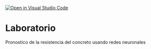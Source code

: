 [![Open in Visual Studio Code](https://classroom.github.com/assets/open-in-vscode-718a45dd9cf7e7f842a935f5ebbe5719a5e09af4491e668f4dbf3b35d5cca122.svg)](https://classroom.github.com/online_ide?assignment_repo_id=13126436&assignment_repo_type=AssignmentRepo)
# Laboratorio
Pronostico de la resistencia del concreto usando redes neuronales
